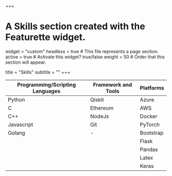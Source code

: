 +++
# A Skills section created with the Featurette widget.
widget = "custom"
headless = true  # This file represents a page section.
active = true  # Activate this widget? true/false
weight = 50  # Order that this section will appear.

title = "Skills"
subtitle = ""
+++

| Programming/Scripting Languages   | Framework and Tools  | Platforms  |
|---|---|---|
| Python  | Qiskit  | Azure  |
| C  | Ethereum  | AWS  |
| C++  | NodeJs  | Docker  |
| Javascript  | Git  | PyTorch  |
| Golang | -  | Bootstrap  |
|   |   | Flask  |
|   |   | Pandas  |
|   |   | Latex  |
|   |   | Keras  |
